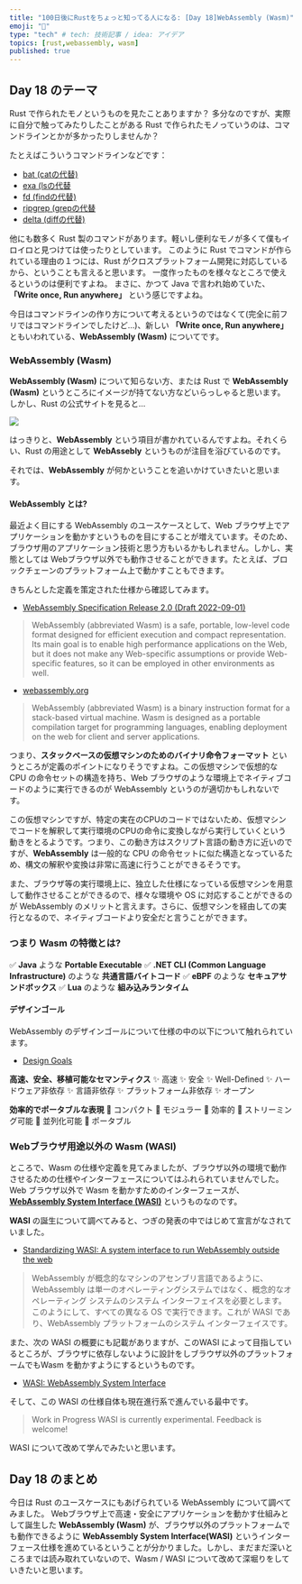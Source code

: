 ```yaml
---
title: "100日後にRustをちょっと知ってる人になる: [Day 18]WebAssembly (Wasm)"
emoji: "🦀"
type: "tech" # tech: 技術記事 / idea: アイデア
topics: [rust,webassembly, wasm]
published: true
---
```

## Day 18 のテーマ

Rust で作られたモノというものを見たことありますか？
多分なのですが、実際に自分で触ってみたりしたことがある Rust で作られたモノっていうのは、コマンドラインとかが多かったりしませんか？

たとえばこういうコマンドラインなどです：

- [bat (catの代替)](https://github.com/sharkdp/bat)
- [exa (lsの代替](https://github.com/ogham/exa)
- [fd (findの代替)](https://github.com/sharkdp/fd)
- [ripgrep (grepの代替](https://github.com/BurntSushi/ripgrep)
- [delta (diffの代替)](https://github.com/dandavison/delta)

他にも数多く Rust 製のコマンドがあります。軽いし便利なモノが多くて僕もイロイロと見つけては使ったりとしています。
このように Rust でコマンドが作られている理由の１つには、Rust がクロスプラットフォーム開発に対応しているから、ということも言えると思います。
一度作ったものを様々なところで使えるというのは便利ですよね。
まさに、かつて Java で言われ始めていた、**「Write once, Run anywhere」** という感じですよね。

今日はコマンドラインの作り方について考えるというのではなくて(完全に前フリではコマンドラインでしたけど…)、新しい **「Write once, Run anywhere」** ともいわれている、**WebAssembly (Wasm)** についてです。

### WebAssembly (Wasm)

**WebAssembly (Wasm)** について知らない方、または Rust で **WebAssembly (Wasm)** というところにイメージが持てない方などいらっしゃると思います。
しかし、Rust の公式サイトを見ると…

![](https://storage.googleapis.com/zenn-user-upload/a21d84ae3e5d-20220909.png)

はっきりと、**WebAssembly** という項目が書かれているんですよね。それくらい、Rust の用途として **WebAssebly** というものが注目を浴びているのです。

それでは、**WebAssembly** が何かということを追いかけていきたいと思います。

#### WebAssembly とは?

最近よく目にする WebAssembly のユースケースとして、Web ブラウザ上でアプリケーションを動かすというものを目にすることが増えています。そのため、ブラウザ用のアプリケーション技術と思う方もいるかもしれません。しかし、実態としては Webブラウザ以外でも動作させることができます。たとえば、ブロックチェーンのプラットフォーム上で動かすこともできます。

きちんとした定義を策定された仕様から確認してみます。

- [WebAssembly Specification Release 2.0 (Draft 2022-09-01)](https://webassembly.github.io/spec/core/intro/introduction.html)

> WebAssembly (abbreviated Wasm) is a safe, portable, low-level code format designed for efficient execution and compact representation. Its main goal is to enable high performance applications on the Web, but it does not make any Web-specific assumptions or provide Web-specific features, so it can be employed in other environments as well.

- [webassembly.org](https://webassembly.org)

> WebAssembly (abbreviated Wasm) is a binary instruction format for a stack-based virtual machine. Wasm is designed as a portable compilation target for programming languages, enabling deployment on the web for client and server applications.

つまり、**スタックベースの仮想マシンのためのバイナリ命令フォーマット** というところが定義のポイントになりそうですよね。この仮想マシンで仮想的な CPU の命令セットの構造を持ち、Web ブラウザのような環境上でネイティブコードのように実行できるのが WebAssembly というのが適切かもしれないです。

この仮想マシンですが、特定の実在のCPUのコードではないため、仮想マシンでコードを解釈して実行環境のCPUの命令に変換しながら実行していくという動きをとるようです。つまり、この動き方はスクリプト言語の動き方に近いのですが、**WebAssembly** は一般的な CPU の命令セットに似た構造となっているため、構文の解釈や変換は非常に高速に行うことができるそうです。

また、ブラウザ等の実行環境上に、独立した仕様になっている仮想マシンを用意して動作させることができるので、様々な環境や OS に対応することができるのが WebAssembly のメリットと言えます。さらに、仮想マシンを経由しての実行となるので、ネイティブコードより安全だと言うことができます。

### つまり Wasm の特徴とは?

✅ **Java** ような **Portable Executable**
✅ **.NET CLI (Common Language Infrastructure)** のような **共通言語バイトコード**
✅ **eBPF** のような **セキュアサンドボックス**
✅ **Lua** のような **組み込みランタイム**

#### デザインゴール

WebAssembly のデザインゴールについて仕様の中の以下について触れられています。

- [Design Goals](https://webassembly.github.io/spec/core/intro/introduction.html#design-goals)

**高速、安全、移植可能なセマンティクス**
✨ 高速
✨ 安全
✨ Well-Defined
✨ ハードウェア非依存
✨ 言語非依存
✨ プラットフォーム非依存
✨ オープン

**効率的でポータブルな表現**
🚀 コンパクト
🚀 モジュラー
🚀 効率的
🚀 ストリーミング可能
🚀 並列化可能
🚀 ポータブル

### Webブラウザ用途以外の Wasm (WASI)

ところで、Wasm の仕様や定義を見てみましたが、ブラウザ以外の環境で動作させるための仕様やインターフェースについてはふれられていませんでした。
Web ブラウザ以外で Wasm を動かすためのインターフェースが、**[WebAssembly System Interface (WASI)](https://wasi.dev/)** というものなのです。

**WASI** の誕生について調べてみると、つぎの発表の中ではじめて宣言がなされていました。

- [Standardizing WASI: A system interface to run WebAssembly outside the web](https://hacks.mozilla.org/2019/03/standardizing-wasi-a-webassembly-system-interface/)

> WebAssembly が概念的なマシンのアセンブリ言語であるように、WebAssembly は単一のオペレーティングシステムではなく、概念的なオペレーティング システムのシステム インターフェイスを必要とします。
このようにして、すべての異なる OS で実行できます。これが WASI であり、WebAssembly プラットフォームのシステム インターフェイスです。

また、次の WASI の概要にも記載がありますが、このWASI によって目指しているところが、ブラウザに依存しないように設計をしブラウザ以外のプラットフォームでもWasm を動かすようにするというものです。

- [WASI: WebAssembly System Interface](https://github.com/bytecodealliance/wasmtime/blob/main/docs/WASI-overview.md)

そして、この WASI の仕様自体も現在進行系で進んでいる最中です。

> Work in Progress
WASI is currently experimental. Feedback is welcome!

WASI について改めて学んでみたいと思います。

## Day 18 のまとめ

今日は Rust のユースケースにもあげられている WebAssembly について調べてみました。
Webブラウザ上で高速・安全にアプリケーションを動かす仕組みとして誕生した **WebAssembly (Wasm)** が、ブラウザ以外のプラットフォームでも動作できるように **WebAssembly System Interface(WASI)** というインターフェース仕様を進めているということが分かりました。しかし、まだまだ深いところまでは読み取れていないので、Wasm / WASI について改めて深堀りをしていきたいと思います。
